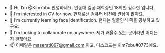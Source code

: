 - 👋 Hi, I’m @Kim7obu 안녕하세요. 안동대 컴공 재학중인 18학번 김주현 입니다.
- 👀 I’m interested in CV for now. 현재로선 컴퓨터 비전에 관심이 많아요.
- 🌱 I’m currently learning face identification. 현재는 얼굴인식 쪽을 공부하고 있구요.
- 💞️ I’m looking to collaborate on anywhere. 제가 배울수 있는 곳이라면 어디든지 괜찮아요.
- 📫 이메일은 maserati097@gmail.com 이고, 디스코드는 Kim7obu#0773에요.

<!---
Kim7obu/Kim7obu is a ✨ special ✨ repository because its `README.md` (this file) appears on your GitHub profile.
You can click the Preview link to take a look at your changes.
--->
